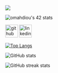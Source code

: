 <img src="https://user-images.githubusercontent.com/58959408/232639433-cb0aea21-66f0-4508-a771-85e2089c5a87.gif" />


![omahdiou's 42 stats](https://badge.mediaplus.ma/levi/omahdiou)

[<img src='https://cdn.jsdelivr.net/npm/simple-icons@3.0.1/icons/github.svg' alt='github' height='40'>](https://github.com/M4HDIOUI)  [<img src='https://cdn.jsdelivr.net/npm/simple-icons@3.0.1/icons/linkedin.svg' alt='linkedin' height='40'>](https://www.linkedin.com/in/omar-mahdioui-03611a279/)  

[![Top Langs](https://github-readme-stats.vercel.app/api/top-langs/?username=M4HDIOUI)](https://github.com/anuraghazra/github-readme-stats)

![GitHub stats](https://github-readme-stats.vercel.app/api?username=M4HDIOUI&show_icons=true&count_private=true)  

![GitHub streak stats](https://streak-stats.demolab.com/?user=M4HDIOUI)  

